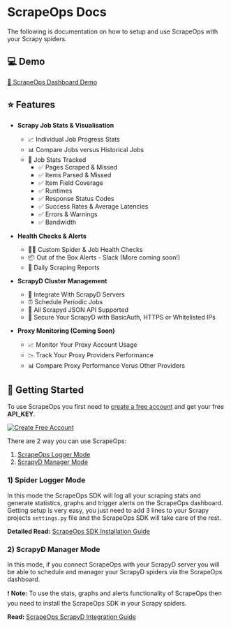 # ScrapeOps Docs
The following is documentation on how to setup and use ScrapeOps with your Scrapy spiders. 

## :computer: Demo
[:link: ScrapeOps Dashboard Demo]()

## :star: Features

- **Scrapy Job Stats & Visualisation**
  - :chart_with_upwards_trend: Individual Job Progress Stats
  - :bar_chart: Compare Jobs versus Historical Jobs
  - :100: Job Stats Tracked
    - :white_check_mark: Pages Scraped & Missed
    - :white_check_mark: Items Parsed & Missed
    - :white_check_mark: Item Field Coverage
    - :white_check_mark: Runtimes
    - :white_check_mark: Response Status Codes
    - :white_check_mark: Success Rates & Average Latencies
    - :white_check_mark: Errors & Warnings
    - :white_check_mark: Bandwidth

- **Health Checks & Alerts**
  - :male_detective: Custom Spider & Job Health Checks 
  - :package: Out of the Box Alerts - Slack (More coming soon!)
  - :bookmark_tabs: Daily Scraping Reports

 - **ScrapyD Cluster Management**
    - :link: Integrate With ScrapyD Servers
    - :alarm_clock: Schedule Periodic Jobs
    - :100: All Scrapyd JSON API Supported
    - :closed_lock_with_key: Secure Your ScrapyD with BasicAuth, HTTPS or Whitelisted IPs
 - **Proxy Monitoring (Coming Soon)**
    - :chart_with_upwards_trend: Monitor Your Proxy Account Usage
    - :chart_with_downwards_trend: Track Your Proxy Providers Performance
    - :bar_chart: Compare Proxy Performance Verus Other Providers
  

## :rocket: Getting Started

To use ScrapeOps you first need to [create a free account]() and get your free **API_KEY**.

[![Create Free Account](https://global-uploads.webflow.com/5e3228ed49887d6904a307ff/5e82e926b74fcd359c210d4f_Create-your-quiz-button.png)](https://scrapeops.io/)

There are 2 way you can use ScrapeOps:

1. [ScrapeOps Logger Mode](#logger_mode)
2. [ScrapyD Manager Mode](#scrapyd_mode)



### <a name="logger_mode"></a> 1) Spider Logger Mode
In this mode the ScrapeOps SDK will log all your scraping stats and generate statistics, graphs and trigger alerts on the ScrapeOps dashboard. Getting setup is very easy, you just need to add 3 lines to your Scrapy projects `settings.py` file and the ScrapeOps SDK will take care of the rest. 



**Detailed Read:** [ScrapeOps SDK Installation Guide]()

### <a name="scrapyd_mode"></a> 2) ScrapyD Manager Mode
In this mode, if you connect ScrapeOps with your ScrapyD server you will be able to schedule and manager your ScrapyD spiders via the ScrapeOps dashboard. 

:heavy_exclamation_mark: **Note:** To use the stats, graphs and alerts functionality of ScrapeOps then you need to install the ScrapeOps SDK in your Scrapy spiders.

**Read:** [ScrapeOps ScrapyD Integration Guide]()

 
